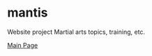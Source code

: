 # mantis
Website project
Martial arts topics, training, etc.

[Main Page](https://kungfuwu.github.io/mantis/main)
